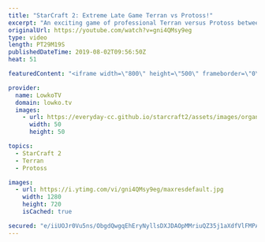 ```yaml
---
title: "StarCraft 2: Extreme Late Game Terran vs Protoss!"
excerpt: "An exciting game of professional Terran versus Protoss between Fantasy and Trap. While generally speaking the late game of Zerg vs Protoss and Terran vs Zerg is quite a bit later, seeing Terran versus Protoss go past the 20 minute mark is unusual and creates some very exciting gameplay.  Get more videos"
originalUrl: https://youtube.com/watch?v=gni4QMsy9eg
type: video
length: PT29M19S
publishedDateTime: 2019-08-02T09:56:50Z
heat: 51

featuredContent: "<iframe width=\"800\" height=\"500\" frameborder=\"0\" src=\"https://www.youtube.com/embed/gni4QMsy9eg\" allow=\"accelerometer; autoplay; encrypted-media; gyroscope; picture-in-picture\" allowfullscreen></iframe>"

provider:
  name: LowkoTV
  domain: lowko.tv
  images:
    - url: https://everyday-cc.github.io/starcraft2/assets/images/organizations/lowko.tv-50x50.jpg
      width: 50
      height: 50

topics:
  - StarCraft 2
  - Terran
  - Protoss

images:
  - url: https://i.ytimg.com/vi/gni4QMsy9eg/maxresdefault.jpg
    width: 1280
    height: 720
    isCached: true

secured: "e/iiUOJr0Vu5ns/ObgdQwgqEhEryNyllsDXJDAOpMMriuQZ35j1aXdfVlFMPARkEn9OqE6YPU1XGiP2L11G0nonu/QQ/jw1iAxhBlZMMqOSan63+MYqcoKMV1tLIqLElDtJuvzGvN45jt63aZuZObzVzhsEeX2rj2wX8kZM6hJLgTXFpI+z9UAsnGlzbeJ2OQYJEY5LOS+uMlOgj5tZvm9cKddfdvPPsHnGL3OjECeLuABm+2c3miq8XAQYSUkrxDjFV2q8YZz2EBcMDSrDhUoFwkWylAZ+jW++cBV8GHBhxLj35JtfeoTh33RDEcSWw2gMcOJ9ozA3O+GUFX7xyHCEYeZFqTvzbOadkyeXzxK3ddO57nyInCpwTQD6k1mRNBo1ypVn04CSV+ViLX5GqoPSEQDl/slyYADL1bhGfI3OWkC1ZfZWVHAql4zylcA3M;EyCbDdH4OXYIDNmO99+QAg=="
---
```


